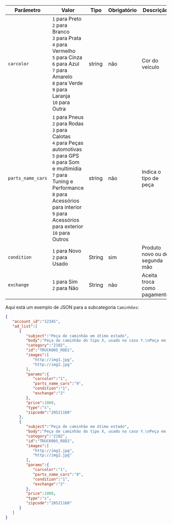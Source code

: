 | Parâmetro | Valor | Tipo | Obrigatório | Descrição  |
|------------------|-----------------------------------------------------------------------------------------------------------------------------------------------------------------------------------------------------------------|--------|-------------|------------------------------------------------|
| `carcolor` | `1` para Preto<br>`2` para Branco<br>`3` para Prata<br>`4` para Vermelho<br>`5` para Cinza<br>`6` para Azul<br>`7` para Amarelo<br>`8` para Verde<br>`9` para Laranja<br>`10` para Outra | string | não | Cor do veículo |
| `parts_name_cars` | `1` para Pneus<br>`2` para Rodas<br>`3` para Calotas<br>`4` para Peças automotivas<br>`5` para GPS<br>`6` para Som e multimídia<br>`7` para Tuning e Performance<br>`8` para Acessórios para interior<br>`9` para Acessórios para exterior<br>`10` para Outros | string | não | Indica o tipo de peça |
| `condition` | `1` para Novo<br>`2` para Usado | String | sim | Produto novo ou de segunda mão  |
| `exchange` | `1` para Sim<br>`2` para Não | String | não | Aceita troca como pagamento |

Aqui está um exemplo de JSON para a subcategoria `Caminhões`:

```json
{  
   "account_id":"12345",
   "ad_list":[  
      {  
         "subject":"Peça de caminhão em ótimo estado",
         "body":"Peça de caminhão do tipo X, usado no caso Y.\nPeça em excelente estado, com características X, Y e Z.",
         "category":"2102",
         "id":"TRUCK005_ROD1",
         "images":[  
            "http://img1.jpg",
            "http://img2.jpg"
         ],
         "params":{  
            "carcolor":"1",
            "parts_name_cars":"9",
            "condition":"1",
            "exchange":"2"
         },
         "price":1000,
         "type":"s",
         "zipcode":"20521160"
      },
      {  
         "subject":"Peça de caminhão em ótimo estado",
         "body":"Peça de caminhão do tipo X, usado no caso Y.\nPeça em excelente estado, com características X, Y e Z.",
         "category":"2102",
         "id":"TRUCK005_ROD2",
         "images":[  
            "http://img1.jpg",
            "http://img2.jpg"
         ],
         "params":{  
            "carcolor":"1",
            "parts_name_cars":"9",
            "condition":"1",
            "exchange":"2"
         },
         "price":1000,
         "type":"s",
         "zipcode":"20521160"
      }
   ]
}
```
